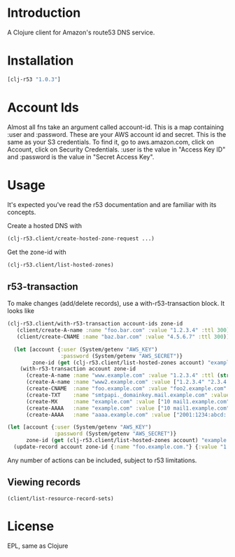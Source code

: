 Introduction
============
A Clojure client for Amazon's route53 DNS service.


Installation
===========
```clojure
[clj-r53 "1.0.3"]
```


Account Ids
===========
Almost all fns take an argument called account-id. This is a map containing :user and :password. These are your AWS account id and secret. This is the same as your S3 credentials. To find it, go to aws.amazon.com, click on Account, click on Security Credentials. :user is the value in "Access Key ID" and :password is the value in "Secret Access Key".

Usage
=====
It's expected you've read the r53 documentation and are familiar with its concepts.

Create a hosted DNS with
```clojure
(clj-r53.client/create-hosted-zone-request ...)
```

Get the zone-id with
```clojure
(clj-r53.client/list-hosted-zones)
```

r53-transaction
---------------
To make changes (add/delete records), use a with-r53-transaction block. It looks like

```clojure
(clj-r53.client/with-r53-transaction account-ids zone-id
   (client/create-A-name :name "foo.bar.com" :value "1.2.3.4" :ttl 300)
   (client/create-CNAME :name "baz.bar.com" :value "4.5.6.7" :ttl 300))
   ```

```clojure
  (let [account {:user (System/getenv "AWS_KEY")
                 :password (System/getenv "AWS_SECRET")}
        zone-id (get (clj-r53.client/list-hosted-zones account) "example.com.")]
    (with-r53-transaction account zone-id
      (create-A-name :name "www.example.com" :value "1.2.3.4" :ttl (str 600) :comment "comment")
      (create-A-name :name "www2.example.com" :value ["1.2.3.4" "2.3.4.5"] :ttl (str 600) :comment "comment")
      (create-CNAME  :name "foo.example.com" :value "foo2.example.com" :ttl (str 600) :comment "comment")
      (create-TXT    :name "smtpapi._domainkey.mail.example.com" :value "\"k=rsa; t=s; p=12345ABCDEF\"" :ttl (str 600) :comment "comment")
      (create-MX     :name "example.com" :value ["10 mail1.example.com" "20 mail2.example.com"] :ttl (str 600) :comment "comment")
      (create-AAAA   :name "example.com" :value ["10 mail1.example.com" "20 mail2.example.com"] :ttl (str 600) :comment "comment")
      (create-AAAA   :name "aaaa.example.com" :value ["2001:1234:abcd::1"] :ttl (str 600) :comment "comment")))

(let [account {:user (System/getenv "AWS_KEY")
               :password (System/getenv "AWS_SECRET")}
      zone-id (get (clj-r53.client/list-hosted-zones account) "example.com.")]
  (update-record account zone-id {:name "foo.example.com."} {:value "1.2.3.4"  :comment "my new comment"}))

   ```


Any number of actions can be included, subject to r53 limitations.

Viewing records
---------------
`(client/list-resource-record-sets)`

License
=======
EPL, same as Clojure
